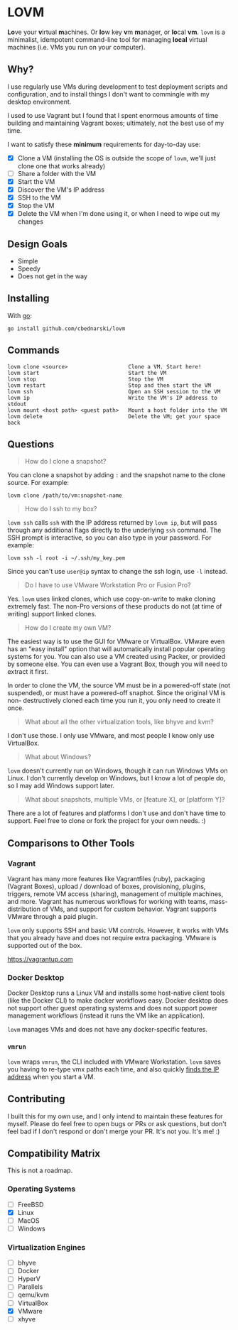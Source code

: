 # LOVM

**Lo**ve your **v**irtual **m**achines. Or **lo**w key **v**m **m**anager, or
**lo**cal **vm**. `lovm` is a minimalist, idempotent command-line tool for
managing **local** virtual machines (i.e. VMs you run on your computer).

## Why?

I use regularly use VMs during development to test deployment scripts and
configuration, and to install things I don't want to commingle with my desktop
environment.

I used to use Vagrant but I found that I spent enormous amounts of time building
and maintaining Vagrant boxes; ultimately, not the best use of my time.

I want to satisfy these **minimum** requirements for day-to-day use:

- [x] Clone a VM (installing the OS is outside the scope of `lovm`, we'll just
  clone one that works already)
- [ ] Share a folder with the VM
- [x] Start the VM
- [x] Discover the VM's IP address
- [x] SSH to the VM
- [x] Stop the VM
- [x] Delete the VM when I'm done using it, or when I need to wipe out my changes

## Design Goals

- Simple
- Speedy
- Does not get in the way

## Installing

With [go](https://golang.org/dl/):

    go install github.com/cbednarski/lovm

## Commands

    lovm clone <source>                   Clone a VM. Start here!
    lovm start                            Start the VM
    lovm stop                             Stop the VM
    lovm restart                          Stop and then start the VM
    lovm ssh                              Open an SSH session to the VM
    lovm ip                               Write the VM's IP address to stdout
    lovm mount <host path> <guest path>   Mount a host folder into the VM
    lovm delete                           Delete the VM; get your space back

## Questions

> How do I clone a snapshot?

You can clone a snapshot by adding `:` and the snapshot name to the clone
source. For example:

    lovm clone /path/to/vm:snapshot-name

> How do I ssh to my box?

`lovm ssh` calls `ssh` with the IP address returned by `lovm ip`, but will pass
through any additional flags directly to the underlying `ssh` command. The SSH
prompt is interactive, so you can also type in your password. For example:

    lovm ssh -l root -i ~/.ssh/my_key.pem

Since you can't use `user@ip` syntax to change the ssh login, use `-l` instead.

> Do I have to use VMware Workstation Pro or Fusion Pro?

Yes. `lovm` uses linked clones, which use copy-on-write to make cloning
extremely fast. The non-Pro versions of these products do not (at time of
writing) support linked clones.

> How do I create my own VM?

The easiest way is to use the GUI for VMware or VirtualBox. VMware even has an
"easy install" option that will automatically install popular operating systems
for you. You can also use a VM created using Packer, or provided by someone
else. You can even use a Vagrant Box, though you will need to extract it first.

In order to clone the VM, the source VM must be in a powered-off state (not
suspended), or must have a powered-off snaphot. Since the original VM is non-
destructively cloned each time you run it, you only need to create it once.

> What about all the other virtualization tools, like bhyve and kvm?

I don't use those. I only use VMware, and most people I know only use
VirtualBox.

> What about Windows?

`lovm` doesn't currently run on Windows, though it can run Windows VMs on Linux.
I don't currently develop on Windows, but I know a lot of people do, so I may
add Windows support later.

> What about snapshots, multiple VMs, or \[feature X\], or \[platform Y\]?

There are a lot of features and platforms I don't use and don't have time to
support. Feel free to clone or fork the project for your own needs. :)

## Comparisons to Other Tools

### Vagrant

Vagrant has many more features like Vagrantfiles (ruby), packaging (Vagrant
Boxes), upload / download of boxes, provisioning, plugins, triggers, remote VM
access (sharing), management of multiple machines, and more. Vagrant has
numerous workflows for working with teams, mass-distribution of VMs, and support
for custom behavior. Vagrant supports VMware through a paid plugin.

`lovm` only supports SSH and basic VM controls. However, it works with VMs that
you already have and does not require extra packaging. VMware is supported out
of the box.

<https://vagrantup.com>

### Docker Desktop

Docker Desktop runs a Linux VM and installs some host-native client tools (like
the Docker CLI) to make docker workflows easy. Docker desktop does not support
other guest operating systems and does not support power management workflows
(instead it runs the VM like an application).

`lovm` manages VMs and does not have any docker-specific features.

### `vmrun`

`lovm` wraps `vmrun`, the CLI included with VMware Workstation. `lovm` saves you
having to re-type vmx paths each time, and also quickly [finds the IP
address][1] when you start a VM.

[1]: https://www.vmware.com/support/ws55/doc/ws_net_advanced_ipaddress.html

## Contributing

I built this for my own use, and I only intend to maintain these features for
myself. Please do feel free to open bugs or PRs or ask questions, but don't feel
bad if I don't respond or don't merge your PR. It's not you. It's me! :)

## Compatibility Matrix

This is not a roadmap.

### Operating Systems

- [ ] FreeBSD
- [x] Linux
- [ ] MacOS
- [ ] Windows

### Virtualization Engines

- [ ] bhyve
- [ ] Docker
- [ ] HyperV
- [ ] Parallels
- [ ] qemu/kvm
- [ ] VirtualBox
- [x] VMware
- [ ] xhyve
